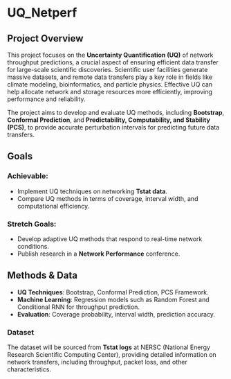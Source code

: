 # UQ_Netperf

## Project Overview
This project focuses on the **Uncertainty Quantification (UQ)** of network throughput predictions, a crucial aspect of ensuring efficient data transfer for large-scale scientific discoveries. Scientific user facilities generate massive datasets, and remote data transfers play a key role in fields like climate modeling, bioinformatics, and particle physics. Effective UQ can help allocate network and storage resources more efficiently, improving performance and reliability.

The project aims to develop and evaluate UQ methods, including **Bootstrap**, **Conformal Prediction**, and **Predictability, Computability, and Stability (PCS)**, to provide accurate perturbation intervals for predicting future data transfers.

## Goals
### Achievable:
- Implement UQ techniques on networking **Tstat data**.
- Compare UQ methods in terms of coverage, interval width, and computational efficiency.

### Stretch Goals:
- Develop adaptive UQ methods that respond to real-time network conditions.
- Publish research in a **Network Performance** conference.

## Methods & Data
- **UQ Techniques**: Bootstrap, Conformal Prediction, PCS Framework.
- **Machine Learning**: Regression models such as Random Forest and Conditional RNN for throughput prediction.
- **Evaluation**: Coverage probability, interval width, prediction accuracy.
  
### Dataset
The dataset will be sourced from **Tstat logs** at NERSC (National Energy Research Scientific Computing Center), providing detailed information on network transfers, including throughput, packet loss, and other characteristics.
